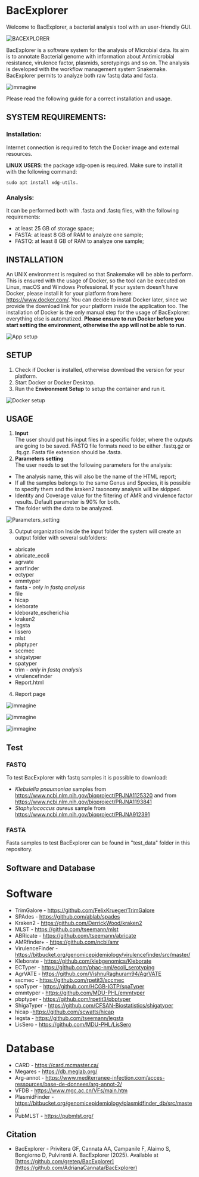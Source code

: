 # BacExplorer

Welcome to BacExplorer, a bacterial analysis tool with an user-friendly GUI.

![BACEXPLORER](https://github.com/user-attachments/assets/694f612f-8645-45bf-85c2-5ec00efdc1a6)


BacExplorer is a software system for the analysis of Microbial data. Its aim is to annotate Bacterial genome with information about Antimicrobial resistance, virulence factor, plasmids, serotypings and so on. The analysis is developed with the workflow management system Snakemake.
BacExplorer permits to analyze both raw fastq data and fasta.

![immagine](https://github.com/user-attachments/assets/519c9191-a3cd-4836-af01-e474be6bf8c9)


Please read the following guide for a correct installation and usage.

## SYSTEM REQUIREMENTS:
### Installation:
Internet connection is required to fetch the Docker image and external resources.

**LINUX USERS**: the package xdg-open is required. Make sure to install it with the following command:

```
sudo apt install xdg-utils.
```

### Analysis:
It can be performed both with .fasta and .fastq files, with the following requirements:
- at least 25 GB of storage space;
- FASTA: at least 8 GB of RAM to analyze one sample;
- FASTQ: at least 8 GB of RAM to analyze one sample;


## INSTALLATION
An UNIX environment is required so that Snakemake will be able to perform. This is ensured with the usage of Docker, so the tool can be executed on Linux, macOS and Windows Professional.
If your system doesn't have Docker, please install it for your platform from here: https://www.docker.com/.
You can decide to install Docker later, since we provide the download link for your platform inside the application too.
The installation of Docker is the only manual step for the usage of BacExplorer: everything else is automatized.
**Please ensure to run Docker before you start setting the environment, otherwise the app will not be able to run.**

![App setup](https://github.com/user-attachments/assets/eec116f4-2993-432f-854a-0fc53c3a7991)

## SETUP
1) Check if Docker is installed, otherwise download the version for your platform.
2) Start Docker or Docker Desktop.
3) Run the **Environment Setup** to setup the container and run it.

![Docker setup](https://github.com/user-attachments/assets/3b5d3af5-a311-49d0-b590-f3d03b5292c6)

## USAGE
1) **Input**  
The user should put his input files in a specific folder, where the outputs are going to be saved. FASTQ file formats need to be either .fastq.gz or .fq.gz.
Fasta file extension should be .fasta.
2) **Parameters setting**  
The user needs to set the following parameters for the analysis:
- The analysis name, this will also be the name of the HTML report;
- If all the samples belongs to the same Genus and Species, it is possible to specify them and the kraken2 taxonomy analysis will be skipped.
- Identity and Coverage value for the filtering of AMR and virulence factor results. Default parameter is 90% for both.
- The folder with the data to be analyzed.

![Parameters_setting](https://github.com/user-attachments/assets/0865b1fb-63ce-41b7-b792-509d1f853410)

3) Output organization
Inside the input folder the system will create an output folder with several subfolders:
- abricate
- abricate_ecoli
- agrvate
- amrfinder
- ectyper
- emmtyper
- fasta - *only in fastq analysis*
- file
- hicap
- kleborate
- kleborate_escherichia
- kraken2
- legsta
- lissero
- mlst
- pbptyper
- sccmec
- shigatyper
- spatyper
- trim - *only in fastq analysis*
- virulencefinder
- Report.html



4) Report page


![immagine](https://github.com/user-attachments/assets/db3fe1ee-f254-4bad-8fe4-f05975e0bec6)


![immagine](https://github.com/user-attachments/assets/701aeba7-3081-4ab1-a0c7-279f349233b7)


![immagine](https://github.com/user-attachments/assets/5870e3ae-4b4e-4c1e-82a8-507f06436d45)




## Test

### FASTQ
To test BacExplorer with fastq samples it is possible to download:
- *Klebsiella pnaumoniae* samples from https://www.ncbi.nlm.nih.gov/bioproject/PRJNA1125320 and from https://www.ncbi.nlm.nih.gov/bioproject/PRJNA1193841
- *Staphylococcus aureus* sample from https://www.ncbi.nlm.nih.gov/bioproject/PRJNA912391

### FASTA
Fasta samples to test BacExplorer can be found in "test_data" folder in this repository.

## Software and Database
# Software
- TrimGalore - https://github.com/FelixKrueger/TrimGalore
- SPAdes - https://github.com/ablab/spades
- Kraken2 - https://github.com/DerrickWood/kraken2
- MLST - https://github.com/tseemann/mlst
- ABRicate - https://github.com/tseemann/abricate
- AMRfinder+ - https://github.com/ncbi/amr
- VirulenceFinder - https://bitbucket.org/genomicepidemiology/virulencefinder/src/master/
- Kleborate - https://github.com/klebgenomics/Kleborate
- ECTyper - https://github.com/phac-nml/ecoli_serotyping
- AgrVATE - https://github.com/VishnuRaghuram94/AgrVATE
- sscmec - https://github.com/rpetit3/sccmec
- spaTyper - https://github.com/HCGB-IGTP/spaTyper
- emmtyper - https://github.com/MDU-PHL/emmtyper
- pbptyper - https://github.com/rpetit3/pbptyper
- ShigaTyper - https://github.com/CFSAN-Biostatistics/shigatyper
- hicap -https://github.com/scwatts/hicap
- legsta - https://github.com/tseemann/legsta
- LisSero - https://github.com/MDU-PHL/LisSero
# Database
- CARD - https://card.mcmaster.ca/
- Megares - https://db.meglab.org/
- Arg-annot - https://www.mediterranee-infection.com/acces-ressources/base-de-donnees/arg-annot-2/
- VFDB - https://www.mgc.ac.cn/VFs/main.htm
- PlasmidFinder - https://bitbucket.org/genomicepidemiology/plasmidfinder_db/src/master/
- PubMLST - https://pubmlst.org/
  
## Citation 
- BacExplorer - Privitera GF, Cannata AA, Campanile F, Alaimo S, Bongiorno D, Pulvirenti A. BacExplorer (2025). Available at [https://github.com/gretep/BacExplorer](https://github.com/AdrianaCannata/BacExplorer)


